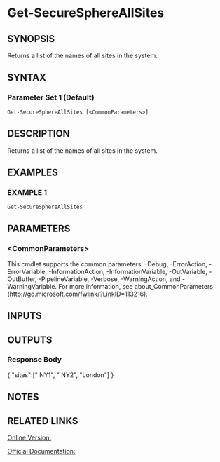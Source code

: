 ﻿# Get-SecureSphereAllSites

## SYNOPSIS
Returns a list of the names of all sites in the system.

## SYNTAX

### Parameter Set 1 (Default)
```
Get-SecureSphereAllSites [<CommonParameters>]
```

## DESCRIPTION
Returns a list of the names of all sites in the system.

## EXAMPLES

### EXAMPLE 1

```powershell
Get-SecureSphereAllSites
```

## PARAMETERS

### \<CommonParameters\>
This cmdlet supports the common parameters: -Debug, -ErrorAction, -ErrorVariable, -InformationAction, -InformationVariable, -OutVariable, -OutBuffer, -PipelineVariable, -Verbose, -WarningAction, and -WarningVariable. For more information, see about_CommonParameters (http://go.microsoft.com/fwlink/?LinkID=113216).

## INPUTS

## OUTPUTS

### Response Body
{
"sites":[" NY1", " NY2", "London"]
}

## NOTES

## RELATED LINKS

[Online Version:](https://github.com/akshinmustafayev/Documentation/MD)

[Official Documentation:](https://docs.imperva.com/bundle/v13.6-api-reference-guide/page/61624.htm)



